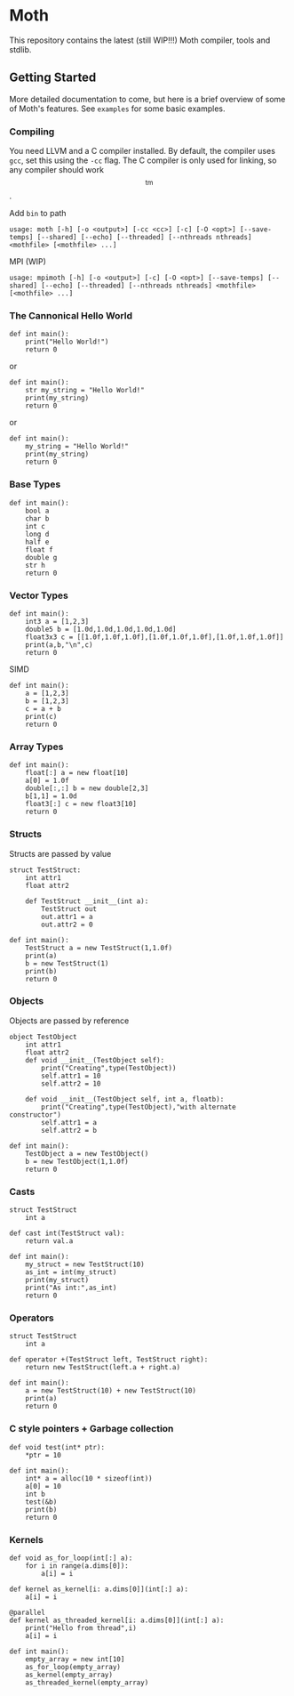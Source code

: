 # Moth

This repository contains the latest (still WIP!!!) Moth compiler, tools and stdlib.

## Getting Started

More detailed documentation to come, but here is a brief overview of some of Moth's features. See `examples` for some basic examples.

### Compiling
You need LLVM and a C compiler installed. By default, the compiler uses `gcc`, set this using the `-cc` flag. The C compiler is only used for linking, so any compiler should work $$^{\text{tm}}$$.

Add `bin` to path

    usage: moth [-h] [-o <output>] [-cc <cc>] [-c] [-O <opt>] [--save-temps] [--shared] [--echo] [--threaded] [--nthreads nthreads] <mothfile> [<mothfile> ...]

MPI (WIP)

    usage: mpimoth [-h] [-o <output>] [-c] [-O <opt>] [--save-temps] [--shared] [--echo] [--threaded] [--nthreads nthreads] <mothfile> [<mothfile> ...]

### The Cannonical Hello World

    def int main():
        print("Hello World!")
        return 0

or

    def int main():
        str my_string = "Hello World!"
        print(my_string)
        return 0

or

    def int main():
        my_string = "Hello World!"
        print(my_string)
        return 0

### Base Types
    def int main():
        bool a
        char b
        int c
        long d
        half e
        float f
        double g
        str h
        return 0

### Vector Types
    def int main():
        int3 a = [1,2,3]
        double5 b = [1.0d,1.0d,1.0d,1.0d,1.0d]
        float3x3 c = [[1.0f,1.0f,1.0f],[1.0f,1.0f,1.0f],[1.0f,1.0f,1.0f]]
        print(a,b,"\n",c)
        return 0

SIMD

    def int main():
        a = [1,2,3]
        b = [1,2,3]
        c = a + b
        print(c)
        return 0

### Array Types
    def int main():
        float[:] a = new float[10]
        a[0] = 1.0f
        double[:,:] b = new double[2,3]
        b[1,1] = 1.0d
        float3[:] c = new float3[10]
        return 0

### Structs
Structs are passed by value

    struct TestStruct:
        int attr1
        float attr2

        def TestStruct __init__(int a):
            TestStruct out
            out.attr1 = a
            out.attr2 = 0
    
    def int main():
        TestStruct a = new TestStruct(1,1.0f)
        print(a)
        b = new TestStruct(1)
        print(b)
        return 0

### Objects
Objects are passed by reference

    object TestObject
        int attr1
        float attr2
        def void __init__(TestObject self):
            print("Creating",type(TestObject))
            self.attr1 = 10
            self.attr2 = 10

        def void __init__(TestObject self, int a, floatb):
            print("Creating",type(TestObject),"with alternate constructor")
            self.attr1 = a
            self.attr2 = b
    
    def int main():
        TestObject a = new TestObject()
        b = new TestObject(1,1.0f)
        return 0

### Casts

    struct TestStruct
        int a
    
    def cast int(TestStruct val):
        return val.a
    
    def int main():
        my_struct = new TestStruct(10)
        as_int = int(my_struct)
        print(my_struct)
        print("As int:",as_int)
        return 0

### Operators

    struct TestStruct
        int a
    
    def operator +(TestStruct left, TestStruct right):
        return new TestStruct(left.a + right.a)
    
    def int main():
        a = new TestStruct(10) + new TestStruct(10)
        print(a)
        return 0

### C style pointers + Garbage collection

    def void test(int* ptr):
        *ptr = 10

    def int main():
        int* a = alloc(10 * sizeof(int))
        a[0] = 10
        int b
        test(&b)
        print(b)
        return 0

### Kernels

    def void as_for_loop(int[:] a):
        for i in range(a.dims[0]):
            a[i] = i
    
    def kernel as_kernel[i: a.dims[0]](int[:] a):
        a[i] = i

    @parallel
    def kernel as_threaded_kernel[i: a.dims[0]](int[:] a):
        print("Hello from thread",i)
        a[i] = i
    
    def int main():
        empty_array = new int[10]
        as_for_loop(empty_array)
        as_kernel(empty_array)
        as_threaded_kernel(empty_array)

